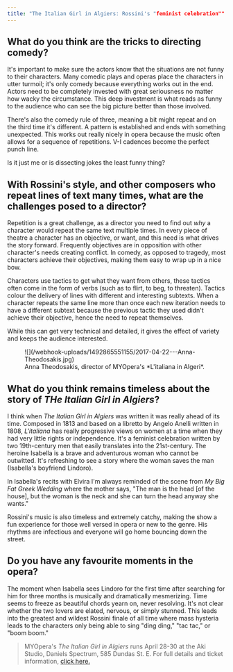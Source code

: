 ```yaml
---
title: "The Italian Girl in Algiers: Rossini's "feminist celebration""
---
```


## What do you think are the tricks to directing comedy? 

It's important to make sure the actors know that the situations are not funny to their characters. Many comedic plays and operas place the characters in utter turmoil; it's only comedy because everything works out in the end. Actors need to be completely invested with great seriousness no matter how wacky the circumstance. This deep investment is what reads as funny to the audience who can see the big picture better than those involved. 

There's also the comedy rule of three, meaning a bit might repeat and on the third time it's different. A pattern is established and ends with something unexpected. This works out really nicely in opera because the music often allows for a sequence of repetitions. V-I cadences become the perfect punch line.  

Is it just me or is dissecting jokes the least funny thing?

## With Rossini's style, and other composers who repeat lines of text many times, what are the challenges posed to a director?

Repetition is a great challenge, as a director you need to find out *why* a character would repeat the same text multiple times. In every piece of theatre a character has an objective, or want, and this need is what drives the story forward. Frequently objectives are in opposition with other character's needs creating conflict. In comedy, as opposed to tragedy, most characters achieve their objectives, making them easy to wrap up in a nice bow. 

Characters use tactics to get what they want from others, these tactics often come in the form of verbs (such as to flirt, to beg, to threaten). Tactics colour the delivery of lines with different and interesting subtexts. When a character repeats the same line more than once each new iteration needs to have a different subtext because the previous tactic they used didn't achieve their objective, hence the need to repeat themselves. 

While this can get very technical and detailed, it gives the effect of variety and keeps the audience interested.

<figure data-type="image">
![](/webhook-uploads/1492865551155/2017-04-22---Anna-Theodosakis.jpg)
<figcaption>Anna Theodosakis, director of MYOpera's *L'italiana in Algeri*.</figcaption>
</figure>

## What do you think remains timeless about the story of *THe Italian Girl in Algiers*?

I think when *The Italian Girl in Algiers* was written it was really ahead of its time. Composed in 1813 and based on a libretto by Angelo Anelli written in 1808, *L'italiana* has really progressive views on women at a time when they had very little rights or independence. It's a feminist celebration written by two 19th-century men that easily translates into the 21st-century. The heroine Isabella is a brave and adventurous woman who cannot be outwitted. It's refreshing to see a story where the woman saves the man (Isabella's boyfriend Lindoro). 

In Isabella's recits with Elvira I'm always reminded of the scene from *My Big Fat Greek Wedding* where the mother says, "The man is the head [of the house], but the woman is the neck and she can turn the head anyway she wants."

Rossini's music is also timeless and extremely catchy, making the show a fun experience for those well versed in opera or new to the genre. His rhythms are infectious and everyone will go home bouncing down the street. 

## Do you have any favourite moments in the opera?

The moment when Isabella sees Lindoro for the first time after searching for him for three months is musically and dramatically mesmerizing. Time seems to freeze as beautiful chords yearn on, never resolving. It's not clear whether the two lovers are elated, nervous, or simply stunned. This leads into the greatest and wildest Rossini finale of all time where mass hysteria leads to the characters only being able to sing "ding ding," "tac tac," or "boom boom." 

>MYOpera's *The Italian Girl in Algiers* runs April 28-30 at the Aki Studio, Daniels Spectrum, 585 Dundas St. E. For full details and ticket information, [click here.](http://www.myopera.ca/algiers/)
